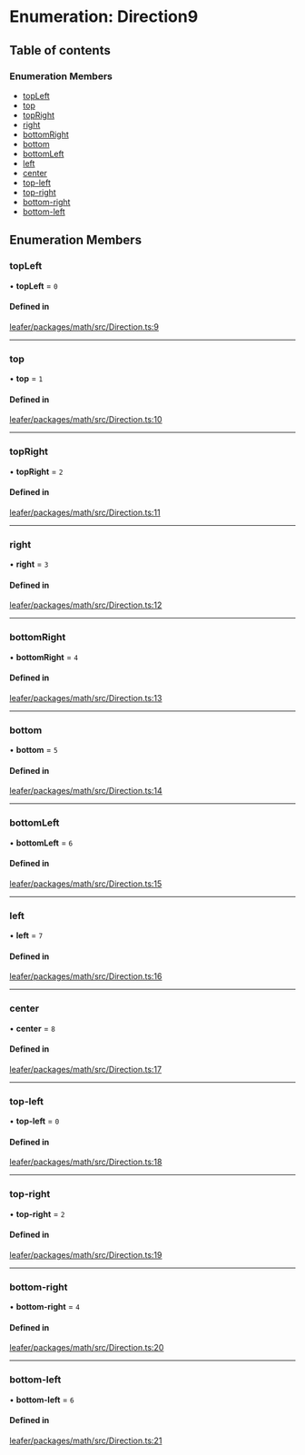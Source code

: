 # Enumeration: Direction9

## Table of contents

### Enumeration Members

- [topLeft](Direction9.md#topleft)
- [top](Direction9.md#top)
- [topRight](Direction9.md#topright)
- [right](Direction9.md#right)
- [bottomRight](Direction9.md#bottomright)
- [bottom](Direction9.md#bottom)
- [bottomLeft](Direction9.md#bottomleft)
- [left](Direction9.md#left)
- [center](Direction9.md#center)
- [top-left](Direction9.md#top-left)
- [top-right](Direction9.md#top-right)
- [bottom-right](Direction9.md#bottom-right)
- [bottom-left](Direction9.md#bottom-left)

## Enumeration Members

### topLeft

• **topLeft** = ``0``

#### Defined in

[leafer/packages/math/src/Direction.ts:9](https://github.com/leaferjs/leafer/blob/a165a56/packages/math/src/Direction.ts#L9)

___

### top

• **top** = ``1``

#### Defined in

[leafer/packages/math/src/Direction.ts:10](https://github.com/leaferjs/leafer/blob/a165a56/packages/math/src/Direction.ts#L10)

___

### topRight

• **topRight** = ``2``

#### Defined in

[leafer/packages/math/src/Direction.ts:11](https://github.com/leaferjs/leafer/blob/a165a56/packages/math/src/Direction.ts#L11)

___

### right

• **right** = ``3``

#### Defined in

[leafer/packages/math/src/Direction.ts:12](https://github.com/leaferjs/leafer/blob/a165a56/packages/math/src/Direction.ts#L12)

___

### bottomRight

• **bottomRight** = ``4``

#### Defined in

[leafer/packages/math/src/Direction.ts:13](https://github.com/leaferjs/leafer/blob/a165a56/packages/math/src/Direction.ts#L13)

___

### bottom

• **bottom** = ``5``

#### Defined in

[leafer/packages/math/src/Direction.ts:14](https://github.com/leaferjs/leafer/blob/a165a56/packages/math/src/Direction.ts#L14)

___

### bottomLeft

• **bottomLeft** = ``6``

#### Defined in

[leafer/packages/math/src/Direction.ts:15](https://github.com/leaferjs/leafer/blob/a165a56/packages/math/src/Direction.ts#L15)

___

### left

• **left** = ``7``

#### Defined in

[leafer/packages/math/src/Direction.ts:16](https://github.com/leaferjs/leafer/blob/a165a56/packages/math/src/Direction.ts#L16)

___

### center

• **center** = ``8``

#### Defined in

[leafer/packages/math/src/Direction.ts:17](https://github.com/leaferjs/leafer/blob/a165a56/packages/math/src/Direction.ts#L17)

___

### top-left

• **top-left** = ``0``

#### Defined in

[leafer/packages/math/src/Direction.ts:18](https://github.com/leaferjs/leafer/blob/a165a56/packages/math/src/Direction.ts#L18)

___

### top-right

• **top-right** = ``2``

#### Defined in

[leafer/packages/math/src/Direction.ts:19](https://github.com/leaferjs/leafer/blob/a165a56/packages/math/src/Direction.ts#L19)

___

### bottom-right

• **bottom-right** = ``4``

#### Defined in

[leafer/packages/math/src/Direction.ts:20](https://github.com/leaferjs/leafer/blob/a165a56/packages/math/src/Direction.ts#L20)

___

### bottom-left

• **bottom-left** = ``6``

#### Defined in

[leafer/packages/math/src/Direction.ts:21](https://github.com/leaferjs/leafer/blob/a165a56/packages/math/src/Direction.ts#L21)

